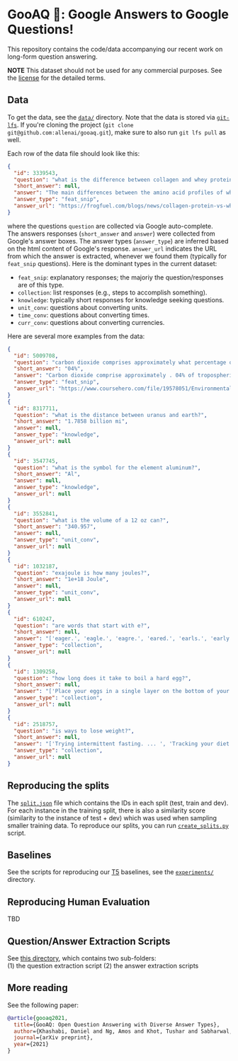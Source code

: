 # GooAQ 🥑: Google Answers to Google Questions! 

This repository contains the code/data accompanying our recent work on long-form question answering.   

**NOTE** This dataset should not be used for any commercial purposes. See the [license](LICENSE) for the detailed terms.

## Data 
To get the data, see the [`data/`](data/) directory.
Note that the data is stored via [`git-lfs`](https://git-lfs.github.com/). 
If you're cloning the project (`git clone git@github.com:allenai/gooaq.git`), make sure to also run `git lfs pull` as well.    
 
Each row of the data file should look like this: 
```json
{
  "id": 3339543,
  "question": "what is the difference between collagen and whey protein?",
  "short_answer": null,
  "answer": "The main differences between the amino acid profiles of whey and collagen are that whey contains all 9 essential amino acids, while collagen only has 8. ... Collagen is a fibrous protein found in the skin, cartilage, and bones of animals whereas whey comes from milk.",
  "answer_type": "feat_snip",
  "answer_url": "https://frogfuel.com/blogs/news/collagen-protein-vs-whey-protein#:~:text=The%20main%20differences%20between%20the,while%20collagen%20only%20has%208.&text=Collagen%20is%20a%20fibrous%20protein,whereas%20whey%20comes%20from%20milk."
}
```
where the questions `question` are collected via Google auto-complete.  
The answers responses (`short_answer` and `answer`) were collected from Google's answer boxes.
The answer types (`answer_type`) are inferred based on the html content of Google's response. 
`answer_url` indicates the URL from which the answer is extracted, whenever we found them (typically for `feat_snip` questions).
Here is the dominant types in the current dataset:  
 - `feat_snip`: explanatory responses; the majoriy the question/responses are of this type. 
 - `collection`: list responses (e.g., steps to accomplish something). 
 - `knowledge`: typically short responses for knowledge seeking questions. 
 - `unit_conv`: questions about converting units. 
 - `time_conv`: questions about converting times. 
 - `curr_conv`: questions about converting currencies.  

Here are several more examples from the data: 
```json
{
  "id": 5009708,
  "question": "carbon dioxide comprises approximately what percentage of tropospheric gases?",
  "short_answer": "04%",
  "answer": "Carbon dioxide comprise approximately . 04% of tropospheric gases.",
  "answer_type": "feat_snip",
  "answer_url": "https://www.coursehero.com/file/19578051/EnvironmentalScience/"
}
{
  "id": 8317711,
  "question": "what is the distance between uranus and earth?",
  "short_answer": "1.7858 billion mi",
  "answer": null,
  "answer_type": "knowledge", 
  "answer_url": null
}
{
  "id": 3547745,
  "question": "what is the symbol for the element aluminum?",
  "short_answer": "Al",
  "answer": null,
  "answer_type": "knowledge", 
  "answer_url": null
}
{
  "id": 3552841,
  "question": "what is the volume of a 12 oz can?",
  "short_answer": "340.957",
  "answer": null,
  "answer_type": "unit_conv", 
  "answer_url": null
}
{
  "id": 1032187,
  "question": "exajoule is how many joules?",
  "short_answer": "1e+18 Joule",
  "answer": null,
  "answer_type": "unit_conv", 
  "answer_url": null
}
{
  "id": 610247,
  "question": "are words that start with e?",
  "short_answer": null,
  "answer": "['eager.', 'eagle.', 'eagre.', 'eared.', 'earls.', 'early.', 'earns.', 'earth.']",
  "answer_type": "collection", 
  "answer_url": null
}
{
  "id": 1309258,
  "question": "how long does it take to boil a hard egg?",
  "short_answer": null,
  "answer": "['Place your eggs in a single layer on the bottom of your pot and cover with cold water. ... ', 'Over high heat, bring your eggs to a rolling boil.', 'Remove from heat and let stand in water for 10-12 minutes for large eggs. ... ', 'Drain water and immediately run cold water over eggs until cooled.']",
  "answer_type": "collection", 
  "answer_url": null
}
{
  "id": 2518757,
  "question": "is ways to lose weight?",
  "short_answer": null,
  "answer": "['Trying intermittent fasting. ... ', 'Tracking your diet and exercise. ... ', 'Eating mindfully. ... ', 'Eating protein for breakfast. ... ', 'Cutting back on sugar and refined carbohydrates. ... ', 'Eating plenty of fiber. ... ', 'Balancing gut bacteria. ... ', \"Getting a good night's sleep.\"]",
  "answer_type": "collection", 
  "answer_url": null
}
``` 

## Reproducing the splits 
The [`split.json`](data/split.json) file which contains the IDs in each split (test, train and dev).
For each instance in the training split, there is also a similarity score (similarity to the instance of test + dev) which was used when sampling smaller training data.
To reproduce our splits, you can run [`create_splits.py`](experiments/create_splits.py) script. 

## Baselines 
See the scripts for reproducing our [T5](https://github.com/google-research/text-to-text-transfer-transformer/) baselines, see the [`experiments/`](experiments) directory.  

## Reproducing Human Evaluation 
TBD 

## Question/Answer Extraction Scripts
See [this directory](extraction), which contains two sub-folders:  
(1) the question extraction script
(2) the answer extraction scripts

## More reading 
See the following paper: 
```bibtex 
@article{gooaq2021,
  title={GooAQ: Open Question Answering with Diverse Answer Types},
  author={Khashabi, Daniel and Ng, Amos and Khot, Tushar and Sabharwal, Ashish and Hajishirzi, Hannaneh and Callison-Burch, Chris},
  journal={arXiv preprint},
  year={2021}
}
```
